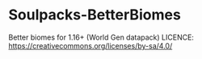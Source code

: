 # Soulpacks-BetterBiomes
Better biomes for 1.16+ (World Gen datapack)
LICENCE: https://creativecommons.org/licenses/by-sa/4.0/
